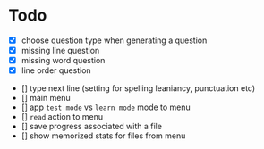 # Todo

- [X] choose question type when generating a question
- [X] missing line question
- [X] missing word question
- [X] line order question
- [] type next line (setting for spelling leaniancy, punctuation etc)
- [] main menu
- [] app `test mode` vs `learn mode` mode to menu
- [] `read` action to menu
- [] save progress associated with a file
- [] show memorized stats for files from menu